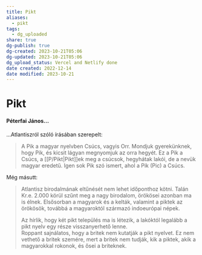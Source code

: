 ```yaml
---
title: Pikt
aliases:
  - pikt
tags:
  - dg_uploaded
share: true
dg-publish: true
dg-created: 2023-10-21T05:06
dg-updated: 2023-10-21T05:06
dg_upload_status: Vercel and Netlify done
date created: 2022-12-14
date modified: 2023-10-21
---
```


# Pikt

#### Péterfai János...

...Atlantiszról szóló írásában szerepelt:  
> A Pik a magyar nyelvben Csúcs, vagyis Orr. Mondjuk gyerekünknek, hogy Pik, és kicsit lágyan megnyomjuk az orra hegyét. Ez a Pik a Csúcs, a [[P/Pikt\|Pikt]]ek meg a csúcsok, hegyhátak lakói, de a nevük magyar eredetű. Igen sok Pik szó ismert, ahol a Pik (Pic) a Csúcs.

Még másutt:  
> Atlantisz birodalmának eltűnését nem lehet időponthoz kötni. Talán Kr.e. 2.000 körül szűnt meg a nagy birodalom, örökösei azonban ma is élnek. Elsősorban a magyarok és a kelták, valamint a piktek az örökösök, továbbá a magyaroktól származó indoeurópai népek.  
>
> Az hírlik, hogy két pikt település ma is létezik, a lakóktól legalább a pikt nyelv egy része visszanyerhető lenne.  
> Roppant sajnálatos, hogy a britek nem kutatják a pikt nyelvet. Ez nem vethető a britek szemére, mert a britek nem tudják, kik a piktek, akik a magyarokkal rokonok, és ősei a briteknek.  